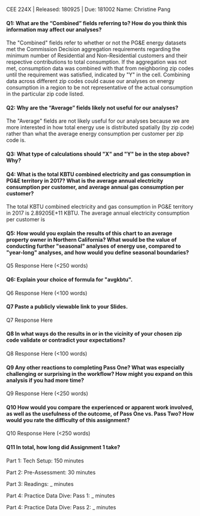 CEE 224X | Released: 180925 | Due: 181002
Name: Christine Pang

#### Q1: What are the “Combined” fields referring to? How do you think this information may affect our analyses?

The "Combined" fields refer to whether or not the PG&E energy datasets met the Commission Decision aggregation requirements regarding the minimum number of Residential and Non-Residential customers and their respective contributions to total consumption. If the aggregation was not met, consumption data was combined with that from neighboring zip codes until the requirement was satisfied, indicated by "Y" in the cell. Combining data across different zip codes could cause our analyses on energy consumption in a region to be not representative of the actual consumption in the particular zip code listed.



#### Q2: Why are the “Average” fields likely not useful for our analyses?

The "Average" fields are not likely useful for our analyses because we are more interested in how total energy use is distributed spatially (by zip code) rather than what the average energy consumption per customer per zip code is.



#### Q3: What type of calculations should "X" and "Y" be in the step above? Why?





#### Q4: What is the total KBTU combined electricity and gas consumption in PG&E territory in 2017? What is the average annual electricity consumption per customer, and average annual gas consumption per customer?

The total KBTU combined electricity and gas consumption in PG&E territory in 2017 is 2.89205E+11 KBTU. The average annual electricity consumption per customer is



#### Q5: How would you explain the results of this chart to an average property owner in Northern California? What would be the value of conducting further "seasonal" analyses of energy use, compared to "year-long" analyses, and how would you define seasonal boundaries?

Q5 Response Here (<250 words)



#### Q6: Explain your choice of formula for "avgkbtu".

Q6 Response Here (<100 words)



#### Q7 Paste a publicly viewable link to your Slides.

Q7 Response Here



#### Q8 In what ways do the results in or in the vicinity of your chosen zip code validate or contradict your expectations?

Q8 Response Here (<100 words)



#### Q9 Any other reactions to completing Pass One? What was especially challenging or surprising in the workflow? How might you expand on this analysis if you had more time?

Q9 Response Here (<250 words)



#### Q10 How would you compare the experienced or apparent work involved, as well as the usefulness of the outcome, of Pass One vs. Pass Two? How would you rate the difficulty of this assignment?

Q10 Response Here (<250 words)



#### Q11 In total, how long did Assignment 1 take?

Part 1: Tech Setup: 150 minutes

Part 2: Pre-Assessment: 30 minutes

Part 3: Readings: _ minutes

Part 4: Practice Data Dive: Pass 1: _ minutes

Part 4: Practice Data Dive: Pass 2: _ minutes
